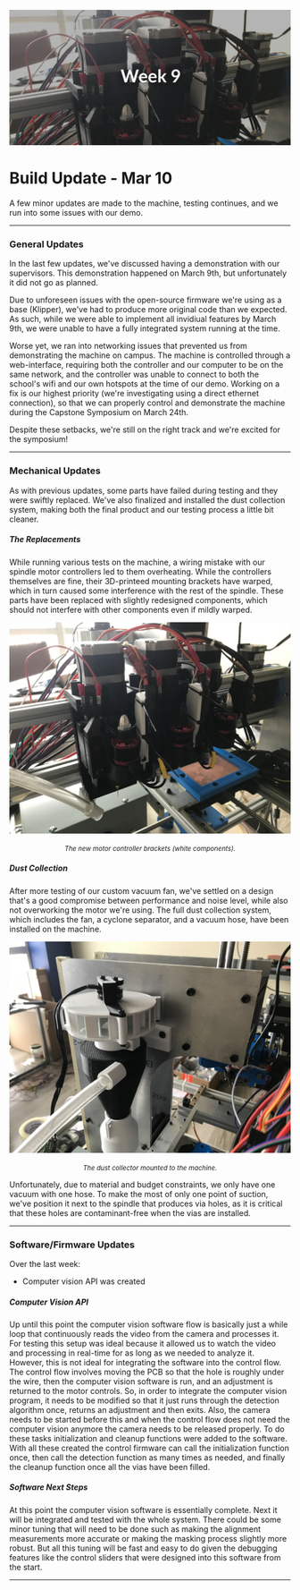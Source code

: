 ![image](/blog_images/09_mar10/mar10_header.png)

# Build Update - Mar 10

A few minor updates are made to the machine, testing continues, and we run into some issues with our demo.

<hr>

### General Updates

In the last few updates, we've discussed having a demonstration with our supervisors. This demonstration happened on March 9th, but unfortunately it did not go as planned.

Due to unforeseen issues with the open-source firmware we're using as a base (Klipper), we've had to produce more original code than we expected. As such, while we were able to implement all invidiual features by March 9th, we were unable to have a fully integrated system running at the time.

Worse yet, we ran into networking issues that prevented us from demonstrating the machine on campus. The machine is controlled through a web-interface, requiring both the controller and our computer to be on the same network, and the controller was unable to connect to both the school's wifi and our own hotspots at the time of our demo. Working on a fix is our highest priority (we're investigating using a direct ethernet connection), so that we can properly control and demonstrate the machine during the Capstone Symposium on March 24th.

Despite these setbacks, we're still on the right track and we're excited for the symposium!

<hr>

### Mechanical Updates

As with previous updates, some parts have failed during testing and they were swiftly replaced. We've also finalized and installed the dust collection system, making both the final product and our testing process a little bit cleaner.

##### The Replacements

While running various tests on the machine, a wiring mistake with our spindle motor controllers led to them overheating. While the controllers themselves are fine, their 3D-printeed mounting brackets have warped, which in turn caused some interference with the rest of the spindle. These parts have been replaced with slightly redesigned components, which should not interfere with other components even if mildly warped.

![image](/blog_images/09_mar10/esc.jpg)

<center><i><small>The new motor controller brackets (white components).</small></i></center>

##### Dust Collection

After more testing of our custom vacuum fan, we've settled on a design that's a good compromise between performance and noise level, while also not overworking the motor we're using. The full dust collection system, which includes the fan, a cyclone separator, and a vacuum hose, have been installed on the machine.

![image](/blog_images/09_mar10/dust.jpg)

<center><i><small>The dust collector mounted to the machine.</small></i></center>

Unfortunately, due to material and budget constraints, we only have one vacuum with one hose. To make the most of only one point of suction, we've position it next to the spindle that produces via holes, as it is critical that these holes are contaminant-free when the vias are installed.

<hr>

### Software/Firmware Updates

Over the last week:

- Computer vision API was created

##### Computer Vision API

Up until this point the computer vision software flow is basically just a while loop that continuously reads the video from the camera and processes it. For testing this setup was ideal because it allowed us to watch the video and processing in real-time for as long as we needed to analyze it. However, this is not ideal for integrating the software into the control flow. The control flow involves moving the PCB so that the hole is roughly under the wire, then the computer vision software is run, and an adjustment is returned to the motor controls. So, in order to integrate the computer vision program, it needs to be modified so that it just runs through the detection algorithm once, returns an adjustment and then exits. Also, the camera needs to be started before this and when the control flow does not need the computer vision anymore the camera needs to be released properly. To do these tasks initialization and cleanup functions were added to the software. With all these created the control firmware can call the initialization function once, then call the detection function as many times as needed, and finally the cleanup function once all the vias have been filled.

##### Software Next Steps

At this point the computer vision software is essentially complete. Next it will be integrated and tested with the whole system. There could be some minor tuning that will need to be done such as making the alignment measurements more accurate or making the masking process slightly more robust. But all this tuning will be fast and easy to do given the debugging features like the control sliders that were designed into this software from the start.

<hr>

<!--

### Electrical Updates

<hr>
-->
